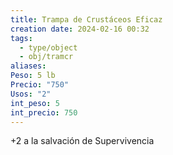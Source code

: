 ```yaml
---
title: Trampa de Crustáceos Eficaz
creation date: 2024-02-16 00:32
tags:
  - type/object
  - obj/tramcr
aliases: 
Peso: 5 lb
Precio: "750"
Usos: "2"
int_peso: 5
int_precio: 750
---
```


+2 a la salvación de Supervivencia